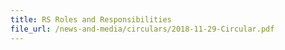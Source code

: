```yaml
---
title: RS Roles and Responsibilities
file_url: /news-and-media/circulars/2018-11-29-Circular.pdf
---
```

